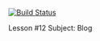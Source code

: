 [![Build Status](https://travis-ci.org/Etheriq/Lessons12.png?branch=master)](https://travis-ci.org/Etheriq/Lessons12)


Lesson #12 
Subject: Blog 

